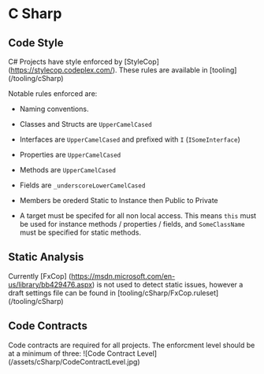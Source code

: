 # C Sharp

## Code Style

C# Projects have style enforced by [StyleCop] (https://stylecop.codeplex.com/). These rules are available in [tooling] (/tooling/cSharp) 

Notable rules enforced are:

* Naming conventions. 
 * Classes and Structs are `UpperCamelCased`
 * Interfaces are `UpperCamelCased` and prefixed with `I`  (`ISomeInterface`) 
 * Properties are `UpperCamelCased`
 * Methods are `UpperCamelCased`
 * Fields are `_underscoreLowerCamelCased`
 
 * Members be orederd Static to Instance then Public to Private

* A target must be specifed for all non local access. This means `this` must be used for instance methods / properties / fields, and `SomeClassName` must be specified for static methods.

## Static Analysis

Currently [FxCop] (https://msdn.microsoft.com/en-us/library/bb429476.aspx) is not used to detect static issues, however a draft settings file can be found in [tooling/cSharp/FxCop.ruleset] (/tooling/cSharp)

## Code Contracts

Code contracts are required for all projects. The enforcment level should be at a minimum of three: 
![Code Contract Level] (/assets/cSharp/CodeContractLevel.jpg)
